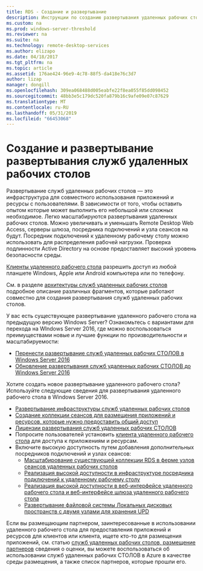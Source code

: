 ```yaml
---
title: RDS - Создание и развертывание
description: Инструкции по созданию развертывания удаленных рабочих столов
ms.custom: na
ms.prod: windows-server-threshold
ms.reviewer: na
ms.suite: na
ms.technology: remote-desktop-services
ms.author: elizapo
ms.date: 04/18/2017
ms.tgt_pltfrm: na
ms.topic: article
ms.assetid: 176ae424-96e9-4c78-88f5-da418e76c3d7
author: lizap
manager: dongill
ms.openlocfilehash: 309ea068488d005eabfe22f8ea055f85dd098452
ms.sourcegitcommit: 48bb3e5c179dc520fa879b16c9afe09e07c87629
ms.translationtype: MT
ms.contentlocale: ru-RU
ms.lasthandoff: 05/31/2019
ms.locfileid: "66453068"
---
```

# <a name="build-and-deploy-your-remote-desktop-services-deployment"></a>Создание и развертывание развертывания служб удаленных рабочих столов

Развертывание служб удаленных рабочих столов — это инфраструктура для совместного использования приложений и ресурсы с пользователями. В зависимости от того, чтобы оставить опытом которые может выполнить его небольшой или сложных необходимое. Легко масштабируются развертывания удаленных рабочих столов. Можно увеличивать и уменьшать Remote Desktop Web Access, серверы шлюза, посредника подключений и узла сеансов на будут. Посредник подключений к удаленному рабочему столу можно использовать для распределения рабочей нагрузки. Проверка подлинности Active Directory на основе предоставляет высокий уровень безопасности среды. 

[Клиенты удаленного рабочего стола](clients/remote-desktop-clients.md) разрешить доступ из любой планшете Windows, Apple или Android компьютера или по телефону.

См. в разделе [архитектуры служб удаленных рабочих столов](desktop-hosting-logical-architecture.md) подробное описание различных фрагментов, которые работают совместно для создания развертывания служб удаленных рабочих столов.

У вас есть существующее развертывание удаленного рабочего стола на предыдущую версию Windows Server? Ознакомьтесь с вариантами для перехода на WIndows Server 2016, где можно воспользоваться преимуществами новые и лучшие функции по производительности и масштабируемости:

- [Перенести развертывание служб удаленных рабочих СТОЛОВ в Windows Server 2016](migrate-rds-role-services.md)
- [Обновление развертывания служб удаленных рабочих СТОЛОВ до Windows Server 2016](upgrade-to-rds-2016.md)

Хотите создать новое развертывание удаленного рабочего стола? Используйте следующие сведения для развертывания удаленного рабочего стола в Windows Server 2016.

- [Развертывание инфраструктуры служб удаленных рабочих столов](rds-deploy-infrastructure.md)
- [Создание коллекции сеансов для размещения приложений и ресурсов, которые нужно предоставить общий доступ](rds-create-collection.md)
- [Лицензии развертывания служб удаленных рабочих СТОЛОВ](rds-client-access-license.md)
- Попросите пользователей установить [клиента удаленного рабочего стола](clients/remote-desktop-clients.md) для доступа к приложениям и ресурсам. 
- Включите высокую доступность путем добавления дополнительных посредников подключений и узлах сеансов:
   - [Масштабирование существующей коллекции RDS в ферме узлов сеансов удаленных рабочих столов](rds-scale-rdsh-farm.md)
   - [Реализация высокой доступности в инфраструктуре посредника подключений к удаленному рабочему столу](rds-connection-broker-cluster.md)
   - [Реализация высокой доступности в веб-интерфейсе удаленного рабочего стола и веб-интерфейсе шлюза удаленного рабочего стола](rds-rdweb-gateway-ha.md)
   - [Развертывание файловой системы Локальных дисковых пространств с двумя узлами для хранения UPD](rds-storage-spaces-direct-deployment.md)


Если вы размещающим партнером, заинтересованные в использовании удаленного рабочего стола для предоставления приложений и ресурсов для клиентов или клиента, ищете кто-то для размещения приложений, см. статью [служб удаленных рабочих столов, размещение партнеров](rds-hosting-partners.md) сведения о оценки, вы можете воспользоваться об использовании служб удаленных рабочих СТОЛОВ в Azure в качестве среды размещения, а также список партнеров, которые прошли его.

